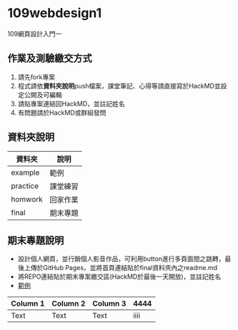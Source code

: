 # 109webdesign1
109網頁設計入門一

## 作業及測驗繳交方式
1. 請先fork專案
2. 程式請依**資料夾說明**push檔案，課堂筆記、心得等請直接寫於HackMD並設定公開及可編輯
3. 請貼專案連結回HackMD，並註記姓名
4. 有問題請於HackMD或群組發問

## 資料夾說明
| 資料夾 | 說明 |
| -------- | -------- | 
| example  | 範例     | 
| practice | 課堂練習 | 
| homwork  | 回家作業 | 
| final    | 期末專題 | 

## 期末專題說明
* 設計個人網頁，並行銷個人影音作品，可利用button進行多頁面間之跳轉，最後上傳於GitHub Pages，並將首頁連結貼於final資料夾內之readme.md
* 將REPO連結貼於期末專案繳交區(HackMD於最後一天開放)，並註記姓名
* [範例](http://git.intellicvorg.nctu.me/109web/example/cover.html)

| Column 1 | Column 2 | Column 3 |4444|
| -------- | -------- | -------- |------|
| Text     | Text     | Text     |iiii|

